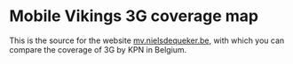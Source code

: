 # Mobile Vikings 3G coverage map
This is the source for the website [mv.nielsdequeker.be](http://mv.nielsdequeker.be 'Mobile Vikings 3G coverage map'), with which you can compare the coverage of 3G by KPN in Belgium.
